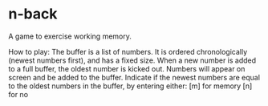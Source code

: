 # n-back
A game to exercise working memory.

How to play:
  The buffer is a list of numbers. 
  It is ordered chronologically (newest numbers first), and has a fixed size.
  When a new number is added to a full buffer, the oldest number is kicked out.
  Numbers will appear on screen and be added to the buffer.
  Indicate if the newest numbers are equal to the oldest numbers in the buffer, by entering either:
  [m] for memory
  [n] for no
  
  
  
